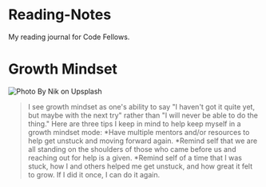 # **Reading-Notes**
My reading journal for Code Fellows.

# **Growth Mindset**
![Photo By Nik on Upsplash](https://user-images.githubusercontent.com/144070825/267103992-bd6158e3-d696-47c6-a74a-660d16907209.jpg)
>I see growth mindset as one's ability to say "I haven't got it quite yet, but maybe with the next try" rather than "I will never be able to do the thing." Here are three tips I keep in mind to help keep myself in a growth mindset mode:
*Have multiple mentors and/or resources to help get unstuck and moving forward again.
*Remind self that we are all standing on the shoulders of those who came before us and reaching out for help is a given.
*Remind self of a time that I was stuck, how I and others helped me get unstuck, and how great it felt to grow. If I did it once, I can do it again. 

